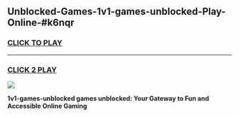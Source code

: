 
## Unblocked-Games-1v1-games-unblocked-Play-Online-#k6nqr
<h3>
<a href="https://premium.freeplayer.one?title=1v1-games-unblocked&ref=24F">CLICK TO PLAY</a></h3>
<hr>

<h3>
<a href="https://premium.freeplayer.one?title=1v1-games-unblocked&ref=24F">CLICK 2 PLAY</a>
  
</h3>

<a href="https://premium.freeplayer.one?title=1v1-games-unblocked&ref=24F/"><img src="https://clearcache.store/games.png"></a>


**1v1-games-unblocked games unblocked: Your Gateway to Fun and Accessible Online Gaming**
